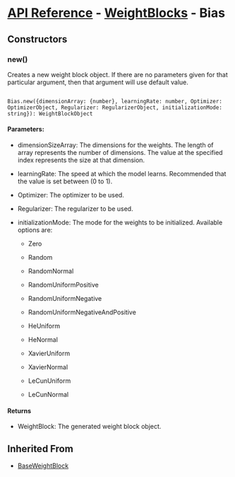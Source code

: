 # [API Reference](../../API.md) - [WeightBlocks](../WeightBlocks.md) - Bias

## Constructors

### new()

Creates a new weight block object. If there are no parameters given for that particular argument, then that argument will use default value.

```

Bias.new({dimensionArray: {number}, learningRate: number, Optimizer: OptimizerObject, Regularizer: RegularizerObject, initializationMode: string}): WeightBlockObject

```

#### Parameters:

* dimensionSizeArray: The dimensions for the weights. The length of array represents the number of dimensions. The value at the specified index represents the size at that dimension.

* learningRate: The speed at which the model learns. Recommended that the value is set between (0 to 1).

* Optimizer: The optimizer to be used.

* Regularizer: The regularizer to be used.

* initializationMode: The mode for the weights to be initialized. Available options are:

	* Zero

	* Random

	* RandomNormal

	* RandomUniformPositive

	* RandomUniformNegative

	* RandomUniformNegativeAndPositive

	* HeUniform

	* HeNormal

	* XavierUniform

	* XavierNormal

	* LeCunUniform

	* LeCunNormal

#### Returns

* WeightBlock: The generated weight block object.

## Inherited From

* [BaseWeightBlock](BaseWeightBlock.md)
